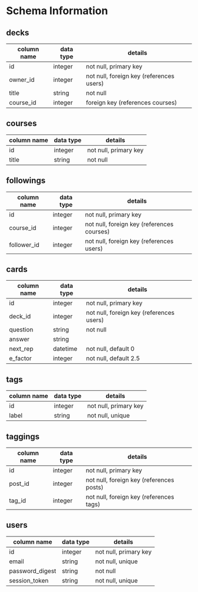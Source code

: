 # Schema Information

## decks
column name | data type | details
------------|-----------|-----------------------
id          | integer   | not null, primary key
owner_id    | integer   | not null, foreign key (references users)
title       | string    | not null
course_id   | integer   | foreign key (references courses)

## courses
column name | data type | details
------------|-----------|-----------------------
id          | integer   | not null, primary key
title       | string    | not null

## followings
column name | data type | details
------------|-----------|-----------------------
id          | integer   | not null, primary key
course_id   | integer   | not null, foreign key (references courses)
follower_id | integer   | not null, foreign key (references users)

## cards
column name | data type | details
------------|-----------|-----------------------
id          | integer   | not null, primary key
deck_id     | integer   | not null, foreign key (references users)
question    | string    | not null
answer      | string    |
next_rep    | datetime  | not null, default 0
e_factor    | integer   | not null, default 2.5

## tags
column name | data type | details
------------|-----------|-----------------------
id          | integer   | not null, primary key
label       | string    | not null, unique

## taggings
column name | data type | details
------------|-----------|-----------------------
id          | integer   | not null, primary key
post_id     | integer   | not null, foreign key (references posts)
tag_id      | integer   | not null, foreign key (references tags)

## users
column name     | data type | details
----------------|-----------|-----------------------
id              | integer   | not null, primary key
email           | string    | not null, unique
password_digest | string    | not null
session_token   | string    | not null, unique
